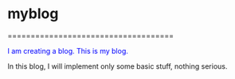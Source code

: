 <h1>myblog</h1>
====================================

<p style="color:blue;">I am creating a blog. This is my blog.</p>
<p>In this blog, I will implement only some basic stuff, nothing serious.</p>
